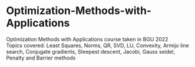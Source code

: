 # Optimization-Methods-with-Applications
Optimization Methods with Applications course taken in BGU 2022<br>
Topics covered:
Least Squares, Norms, QR, SVD, LU, Convexity, Armijo line search, Conjugate gradients, Steepest descent, Jacobi, Gauss seidel, Penalty and Barrier methods 
